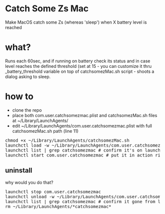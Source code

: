 # Catch Some Zs Mac

Make MacOS catch some Zs (whereas 'sleep') when X battery level is reached

# what?

Runs each 60sec, and if running on battery check its status and in case level reaches the defined  threshold (set at 15 - you can customize it thru _battery_threshold variable on top of catchsomezMac.sh script - shoots a dialog asking to sleep.

# how to

- clone the repo
- place both com.user.catchsomezmac.plist and catchsomezMac.sh files at ~/Library/LaunchAgents/
- edit ~/Library/LaunchAgents/com.user.catchsomezmac.plist with full catchsomezMac.sh path (line 11)

<pre>chmod +x ~/Library/LaunchAgents/catchsomezMac.sh
launchctl load -w ~/Library/LaunchAgents/com.user.catchsomezmac.plist
launchctl list | grep catchsomezmac # confirm it's on launchagents list
launchctl start com.user.catchsomezmac # put it in action right away</pre>

## uninstall

why would you do that?

<pre>launchctl stop com.user.catchsomezmac
launchctl unload -w ~/Library/LaunchAgents/com.user.catchsomezmac.plist
launchctl list | grep catchsomezmac # confirm it gone from launchagents list
rm ~/Library/LaunchAgents/*catchsomezmac*</pre>
